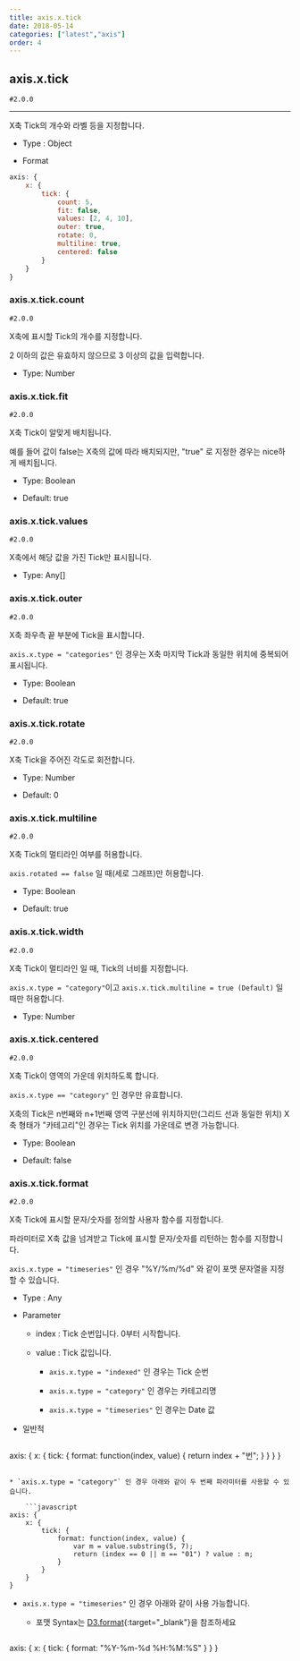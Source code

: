 ```yaml
---
title: axis.x.tick
date: 2018-05-14
categories: ["latest","axis"]
order: 4
---
```


## axis.x.tick

`#2.0.0`

---

X축 Tick의 개수와 라벨 등을 지정합니다.

* Type : Object

* Format
```javascript
axis: {
	x: {
		tick: {
			count: 5,
			fit: false,
			values: [2, 4, 10],
			outer: true,
			rotate: 0,
			multiline: true,
			centered: false
		}
	}
}
```

### axis.x.tick.count

`#2.0.0`

X축에 표시할 Tick의 개수를 지정합니다.

2 이하의 값은 유효하지 않으므로 3 이상의 값을 입력합니다.

* Type: Number


### axis.x.tick.fit

`#2.0.0`

X축 Tick이 알맞게 배치됩니다.

예를 들어 값이 false는 X축의 값에 따라 배치되지만, "true" 로 지정한 경우는 nice하게 배치됩니다.

* Type: Boolean

* Default: true


### axis.x.tick.values

`#2.0.0`

X축에서 해당 값을 가진 Tick만 표시됩니다.

* Type: Any[]


### axis.x.tick.outer

`#2.0.0`

X축 좌우측 끝 부분에 Tick을 표시합니다.

`axis.x.type = "categories"` 인 경우는 X축 마지막 Tick과 동일한 위치에 중복되어 표시됩니다.

* Type: Boolean

* Default: true


### axis.x.tick.rotate

`#2.0.0`

X축 Tick을 주어진 각도로 회전합니다.

* Type: Number

* Default: 0


### axis.x.tick.multiline

`#2.0.0`

X축 Tick의 멀티라인 여부를 허용합니다.

`axis.rotated == false` 일 때(세로 그래프)만 허용합니다.

* Type: Boolean

* Default: true


### axis.x.tick.width

`#2.0.0`

X축 Tick이 멀티라인 일 때, Tick의 너비를 지정합니다.

`axis.x.type = "category"`이고 `axis.x.tick.multiline = true (Default)` 일 때만 허용합니다.

* Type: Number


### axis.x.tick.centered

`#2.0.0`

X축 Tick이 영역의 가운데 위치하도록 합니다.

`axis.x.type == "category"` 인 경우만 유효합니다.

X축의 Tick은 n번째와 n+1번째 영역 구분선에 위치하지만(그리드 선과 동일한 위치) X축 형태가 "카테고리"인 경우는 Tick 위치를 가운데로 변경 가능합니다.

* Type: Boolean

* Default: false


### axis.x.tick.format

`#2.0.0`

X축 Tick에 표시할 문자/숫자를 정의할 사용자 함수를 지정합니다.

파라미터로 X축 값을 넘겨받고 Tick에 표시할 문자/숫자를 리턴하는 함수를 지정합니다.

`axis.x.type = "timeseries"` 인 경우 "%Y/%m/%d" 와 같이 포맷 문자열을 지정할 수 있습니다.

* Type : Any

* Parameter

	* index : Tick 순번입니다. 0부터 시작합니다.

	* value : Tick 값입니다.

		* `axis.x.type = "indexed"` 인 경우는 Tick 순번

		* `axis.x.type = "category"` 인 경우는 카테고리명 

		* `axis.x.type = "timeseries"` 인 경우는 Date 값


* 일반적

	```javascript
axis: {
	x: {
		tick: {
			format: function(index, value) { 
				return index + "번"; 
			}
		}
	}
}
```

* `axis.x.type = "category"` 인 경우 아래와 같이 두 번째 파라미터를 사용할 수 있습니다.

	```javascript
axis: {
	x: {
		tick: {
			format: function(index, value) {
				var m = value.substring(5, 7);
				return (index == 0 || m == "01") ? value : m;
			}
		}
	}
}
```

* `axis.x.type = "timeseries"` 인 경우 아래와 같이 사용 가능합니다. 

	* 포맷 Syntax는 [D3.format](https://github.com/d3/d3-3.x-api-reference/blob/master/Time-Formatting.md){:target="_blank"}을 참조하세요 

	```javascript
axis: {
	x: {
		tick: {
			format: "%Y-%m-%d %H:%M:%S"
		}
	}
}
```
